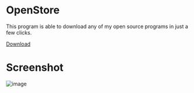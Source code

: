 # OpenStore
This program is able to download any of my open source programs in just a few clicks.

[Download](https://github.com/SagMeinenNamen/OpenStore/releases/download/v1.0/OpenStoreInstaller.exe)


# Screenshot

![image](https://github.com/veeud/OpenStore/assets/62218506/ab1f50aa-9f01-49fd-8f6c-0be5779caa74)
